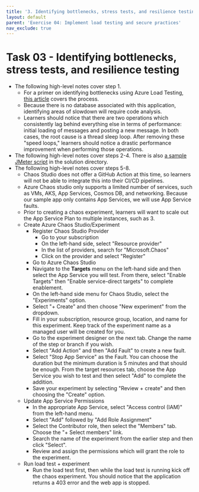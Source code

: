 ```yaml
---
title: '3. Identifying bottlenecks, stress tests, and resilience testing'
layout: default
parent: 'Exercise 04: Implement load testing and secure practices'
nav_exclude: true
---
```


# Task 03 - Identifying bottlenecks, stress tests, and resilience testing

- The following high-level notes cover step 1.
  - For a primer on identifying bottlenecks using Azure Load Testing, [this article](https://docs.microsoft.com/en-us/azure/load-testing/tutorial-identify-bottlenecks-azure-portal) covers the process.
  - Because there is no database associated with this application, identifying areas of slowdown will require code analysis.
  - Learners should notice that there are two operations which consistently lag behind everything else in terms of performance: initial loading of messages and posting a new message. In both cases, the root cause is a thread sleep loop. After removing these "speed loops," learners should notice a drastic performance improvement when performing those operations.
- The following high-level notes cover steps 2-4. There is also [a sample JMeter script](../Solution/Exercise-04/Task-3/StressTestScript.jmx) in the solution directory.
- The following high-level notes cover steps 5-8.
  - Chaos Studio does not offer a GitHub Action at this time, so learners will not be able to integrate this into their CI/CD pipelines.
  - Azure Chaos studio only supports a limited number of services, such as VMs, AKS, App Services, Cosmos DB, and networking.  Because our sample app only contains App Services, we will use App Service faults.
  - Prior to creating a chaos experiment, learners will want to scale out the App Service Plan to multiple instances, such as 3.
  - Create Azure Chaos Studio/Experiment
    - Register Chaos Studio Provider
      - Go to your subscription
      - On the left-hand side, select "Resource provider"
      - In the list of providers, search for "Microsoft.Chaos"
      - Click on the provider and select "Register"
    - Go to Azure Chaos Studio
    - Navigate to the **Targets** menu on the left-hand side and then select the App Service you will test. From there, select "Enable Targets" then "Enable service-direct targets" to complete enablement.
    - On the left-hand side menu for Chaos Studio, select the "Experiments" option.
    - Select "+ Create" and then choose "New experiment" from the dropdown.
    - Fill in your subscription, resource group, location, and name for this experiment.  Keep track of the experiment name as a managed user will be created for you.
    - Go to the experiment designer on the next tab.  Change the name of the step or branch if you wish.
    - Select "Add Action" and then "Add Fault" to create a new fault.
    - Select "Stop App Service" as the Fault.  You can choose the duration but the minimum duration is 5 minutes and that should be enough. From the target resources tab, choose the App Service you wish to test and then select "Add" to complete the addition.
    - Save your experiment by selecting "Review + create" and then choosing the "Create" option.
  - Update App Service Permissions
    - In the appropriate App Service, select "Access control (IAM)" from the left-hand menu.
    - Select "Add" followed by "Add Role Assignment"
    - Select the Contributor role, then select the "Members" tab. Choose the "+ Select members" link.
    - Search the name of the experiment from the earlier step and then click "Select".
    - Review and assign the permissions which will grant the role to the experiment.
  - Run load test + experiment
    - Run the load test first, then while the load test is running kick off the chaos experiment.  You should notice that the application returns a 403 error and the web app is stopped.
